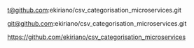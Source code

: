 t@github.com:ekiriano/csv_categorisation_microservices.git

git@github.com:ekiriano/csv_categorisation_microservices.git

https://github.com/ekiriano/csv_categorisation_microservices
